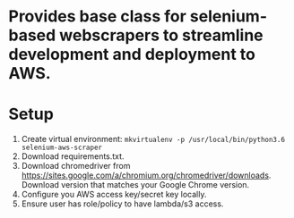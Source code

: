 # Provides base class for selenium-based webscrapers to streamline development and deployment to AWS.

# Setup
  1. Create virtual environment: `mkvirtualenv -p /usr/local/bin/python3.6 selenium-aws-scraper`
  2. Download requirements.txt.
  3. Download chromedriver from https://sites.google.com/a/chromium.org/chromedriver/downloads. Download version that matches your Google Chrome version.
  4. Configure you AWS access key/secret key locally.
  4. Ensure user has role/policy to have lambda/s3 access.